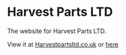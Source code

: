 # Harvest Parts LTD
The website for Harvest Parts LTD.

View it at [Harvestpartsltd.co.uk](www.harvestpartsltd.co.uk)
or [here](a-yakkus.github.io/harvestpartsltdwebsite/home.html)
